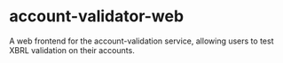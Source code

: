 # account-validator-web
A web frontend for the account-validation service, allowing users to test XBRL validation on their accounts.
